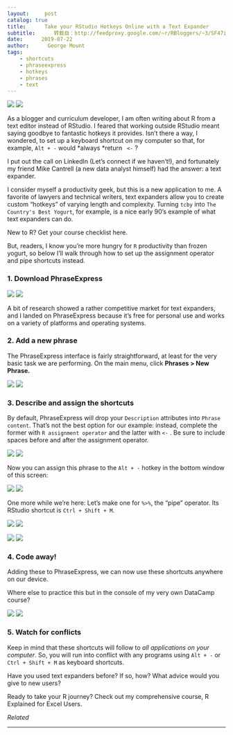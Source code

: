 ```yaml
---
layout:     post
catalog: true
title:      Take your RStudio Hotkeys Online with a Text Expander
subtitle:      转载自：http://feedproxy.google.com/~r/RBloggers/~3/SF47izm4M8s/
date:      2019-07-22
author:      George Mount
tags:
    - shortcuts
    - phraseexpress
    - hotkeys
    - phrases
    - text
---
```






![](https://i1.wp.com/georgejmount.com/wp-content/uploads/2019/07/text-expander.png?w=450&is-pending-load=1#038;ssl=1)
![](https://i1.wp.com/georgejmount.com/wp-content/uploads/2019/07/text-expander.png?w=450&ssl=1)


As a blogger and curriculum developer, I am often writing about R from a text editor instead of RStudio. I feared that working outside RStudio meant saying goodbye to fantastic hotkeys it provides. Isn’t there a way, I wondered, to set up a keyboard shortcut on my computer so that, for example, `Alt + -` would *always *return ` <-` ?

I put out the call on LinkedIn (Let’s connect if we haven’t!), and fortunately my friend Mike Cantrell (a new data analyst himself) had the answer: a text expander. 

I consider myself a productivity geek, but this is a new application to me. A favorite of lawyers and technical writers, text expanders allow you to create custom “hotkeys” of varying length and complexity. Turning `tcby` into `The Country's Best Yogurt`, for example, is a nice early 90’s example of what text expanders can do.

> 
New to R? Get your course checklist here.


But, readers, I know you’re more hungry for `R` productivity than frozen yogurt, so below I’ll walk through how to set up the assignment operator and pipe shortcuts instead. 

### 1. Download PhraseExpress

![](https://i0.wp.com/georgejmount.com/wp-content/uploads/2019/07/pex_logo.png?resize=404%2C212&is-pending-load=1#038;ssl=1)
![](https://i0.wp.com/georgejmount.com/wp-content/uploads/2019/07/pex_logo.png?resize=404%2C212&ssl=1)


A bit of research showed a rather competitive market for text expanders, and I landed on PhraseExpress because it’s free for personal use and works on a variety of platforms and operating systems.  

### 2. Add a new phrase

The PhraseExpress interface is fairly straightforward, at least for the very basic task we are performing. On the main menu, click **Phrases > New Phrase.**

![](https://i0.wp.com/georgejmount.com/wp-content/uploads/2019/07/text-expander-new-phrase-1.png?w=450&is-pending-load=1#038;ssl=1)
![](https://i0.wp.com/georgejmount.com/wp-content/uploads/2019/07/text-expander-new-phrase-1.png?w=450&ssl=1)


### 3. Describe and assign the shortcuts

By default, PhraseExpress will drop your `Description` attributes into `Phrase content`. That’s not the best option for our example: instead, complete the former with `R assignment operator` and the latter with `<-` . Be sure to include spaces before and after the assignment operator. 

![](https://i2.wp.com/georgejmount.com/wp-content/uploads/2019/07/text-expander-1.png?w=450&is-pending-load=1#038;ssl=1)
![](https://i2.wp.com/georgejmount.com/wp-content/uploads/2019/07/text-expander-1.png?w=450&ssl=1)


Now you can assign this phrase to the `Alt + -` hotkey in the bottom window of this screen: 

![](https://i0.wp.com/georgejmount.com/wp-content/uploads/2019/07/text-expander-2.png?w=450&is-pending-load=1#038;ssl=1)
![](https://i0.wp.com/georgejmount.com/wp-content/uploads/2019/07/text-expander-2.png?w=450&ssl=1)


One more while we’re here: Let’s make one for `%>%`, the “pipe” operator. Its RStudio shortcut is `Ctrl + Shift + M`.  

![](https://i0.wp.com/georgejmount.com/wp-content/uploads/2019/07/text-expander-3.png?w=450&is-pending-load=1#038;ssl=1)
![](https://i0.wp.com/georgejmount.com/wp-content/uploads/2019/07/text-expander-3.png?w=450&ssl=1)


![](https://i1.wp.com/georgejmount.com/wp-content/uploads/2019/07/text-expander-4.png?w=450&is-pending-load=1#038;ssl=1)
![](https://i1.wp.com/georgejmount.com/wp-content/uploads/2019/07/text-expander-4.png?w=450&ssl=1)


### 4. Code away! 

Adding these to PhraseExpress, we can now use these shortcuts anywhere on our device.

Where else to practice this but in the console of my very own DataCamp course?

![](https://i1.wp.com/georgejmount.com/wp-content/uploads/2019/07/text-expander-example.gif?w=450&is-pending-load=1#038;ssl=1)
![](https://i1.wp.com/georgejmount.com/wp-content/uploads/2019/07/text-expander-example.gif?w=450&ssl=1)


### 5. Watch for conflicts

Keep in mind that these shortcuts will follow to *all applications on your computer*. So, you will run into conflict with any programs using `Alt + -` or `Ctrl + Shift + M` as keyboard shortcuts. 

Have you used text expanders before? If so, how? What advice would you give to new users? 

> 
Ready to take your R journey? Check out my comprehensive course, R Explained for Excel Users.



*Related*







---

